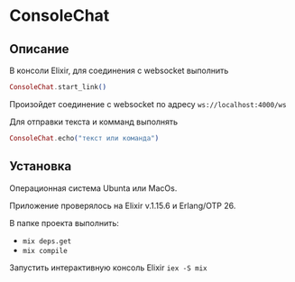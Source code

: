 # ConsoleChat

## Описание

В консоли Elixir, для соединения с websocket выполнить

```elixir
ConsoleChat.start_link()
```

Произойдет соединение с websocket по адресу `ws://localhost:4000/ws`

Для отправки текста и комманд выполнять

```elixir
ConsoleChat.echo("текст или команда")
```

## Установка

Операционная система Ubunta или MacOs.

Приложение проверялось на Elixir v.1.15.6 и Erlang/OTP 26.

В папке проекта выполнить:

- `mix deps.get`
- `mix compile`

Запустить интерактивную консоль Elixir `iex -S mix`
